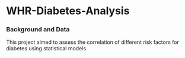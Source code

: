 # WHR-Diabetes-Analysis

### Background and Data
This project aimed to assess the correlation of different risk factors for diabetes using statistical models. 
